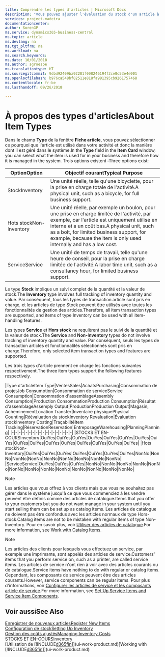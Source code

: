 ```yaml
---
title: Comprendre les types d'articles | Microsoft Docs
description: "Vous pouvez ajuster l'évaluation du stock d'un article à l'aide des méthodes FIFO ou d'évaluation stock moyen, par exemple, lorsque les coûts article sont modifiés pour des motifs autres que les transactions."
services: project-madeira
documentationcenter: 
author: SorenGP
ms.service: dynamics365-business-central
ms.topic: article
ms.devlang: na
ms.tgt_pltfrm: na
ms.workload: na
ms.search.keywords: 
ms.date: 10/01/2018
ms.author: sgroespe
ms.translationtype: HT
ms.sourcegitcommit: 9dbd92409ba02281f008246194f3ce0c53e4e001
ms.openlocfilehash: b976ca548bf02511e818fa981395cb9261757468
ms.contentlocale: fr-be
ms.lasthandoff: 09/28/2018

---
```

# <a name="about-item-types"></a><span data-ttu-id="aa2a9-103">À propos des types d'articles</span><span class="sxs-lookup"><span data-stu-id="aa2a9-103">About Item Types</span></span>
<span data-ttu-id="aa2a9-104">Dans le champ **Type** de la fenêtre **Fiche article**, vous pouvez sélectionner ce pourquoi que l'article est utilisé dans votre activité et donc la manière dont il est géré dans le système.</span><span class="sxs-lookup"><span data-stu-id="aa2a9-104">In the **Type** field in the **Item Card** window, you can select what the item is used for in your business and therefore how it is managed in the system.</span></span> <span data-ttu-id="aa2a9-105">Trois options existent :</span><span class="sxs-lookup"><span data-stu-id="aa2a9-105">Three options exist:</span></span>

|<span data-ttu-id="aa2a9-106">Option</span><span class="sxs-lookup"><span data-stu-id="aa2a9-106">Option</span></span>|<span data-ttu-id="aa2a9-107">Objectif courant</span><span class="sxs-lookup"><span data-stu-id="aa2a9-107">Typical Purpose</span></span>|
|------|-----------|
|<span data-ttu-id="aa2a9-108">Stock</span><span class="sxs-lookup"><span data-stu-id="aa2a9-108">Inventory</span></span>|<span data-ttu-id="aa2a9-109">Une unité réelle, telle qu'une bicyclette, pour la prise en charge totale de l'activité.</span><span class="sxs-lookup"><span data-stu-id="aa2a9-109">A physical unit, such as a bicycle, for full business support.</span></span>|
|<span data-ttu-id="aa2a9-110">Hots stock</span><span class="sxs-lookup"><span data-stu-id="aa2a9-110">Non-Inventory</span></span>|<span data-ttu-id="aa2a9-111">Une unité réelle, par exemple un boulon, pour une prise en charge limitée de l'activité, par exemple, car l'article est uniquement utilisé en interne et a un coût bas.</span><span class="sxs-lookup"><span data-stu-id="aa2a9-111">A physical unit, such as a bolt, for limited business support, for example, because the item is only used internally and has a low cost.</span></span>|
|<span data-ttu-id="aa2a9-112">Service</span><span class="sxs-lookup"><span data-stu-id="aa2a9-112">Service</span></span>|<span data-ttu-id="aa2a9-113">Une unité de temps de travail, telle qu'une heure de conseil, pour la prise en charge limitée de l'activité.</span><span class="sxs-lookup"><span data-stu-id="aa2a9-113">A labor time unit, such as a consultancy hour, for limited business support.</span></span>|

<span data-ttu-id="aa2a9-114">Le type **Stock** implique un suivi complet de la quantité et la valeur de stock.</span><span class="sxs-lookup"><span data-stu-id="aa2a9-114">The **Inventory** type involves full tracking of inventory quantity and value.</span></span> <span data-ttu-id="aa2a9-115">Par conséquent, tous les types de transaction article sont pris en charge, et les articles de type Stock peuvent être utilisés avec toutes les fonctionnalités de gestion des articles.</span><span class="sxs-lookup"><span data-stu-id="aa2a9-115">Therefore, all item transaction types are supported, and items of type Inventory can be used with all item-handling features.</span></span>

<span data-ttu-id="aa2a9-116">Les types **Service** et **Hors stock** ne requièrent pas le suivi de la quantité et la valeur de stock.</span><span class="sxs-lookup"><span data-stu-id="aa2a9-116">The **Service** and **Non-Inventory** types do not involve tracking of inventory quantity and value.</span></span> <span data-ttu-id="aa2a9-117">Par conséquent, seuls les types de transaction articles et fonctionnalités sélectionnés sont pris en charge.</span><span class="sxs-lookup"><span data-stu-id="aa2a9-117">Therefore, only selected item transaction types and features are supported.</span></span>

<span data-ttu-id="aa2a9-118">Les trois types d'article prennent en charge les fonctions suivantes respectivement.</span><span class="sxs-lookup"><span data-stu-id="aa2a9-118">The three item types support the following features respectively.</span></span>

|<span data-ttu-id="aa2a9-119">Type d'article</span><span class="sxs-lookup"><span data-stu-id="aa2a9-119">Item Type</span></span>|<span data-ttu-id="aa2a9-120">Ventes</span><span class="sxs-lookup"><span data-stu-id="aa2a9-120">Sales</span></span>|<span data-ttu-id="aa2a9-121">Achats</span><span class="sxs-lookup"><span data-stu-id="aa2a9-121">Purchasing</span></span>|<span data-ttu-id="aa2a9-122">Consommation de projet</span><span class="sxs-lookup"><span data-stu-id="aa2a9-122">Job Consumption</span></span>|<span data-ttu-id="aa2a9-123">Consommation de service</span><span class="sxs-lookup"><span data-stu-id="aa2a9-123">Service Consumption</span></span>|<span data-ttu-id="aa2a9-124">Consommation d'assemblage</span><span class="sxs-lookup"><span data-stu-id="aa2a9-124">Assembly Consumption</span></span>|<span data-ttu-id="aa2a9-125">Production Consommation</span><span class="sxs-lookup"><span data-stu-id="aa2a9-125">Production Consumption</span></span>|<span data-ttu-id="aa2a9-126">Résultat d'assemblage</span><span class="sxs-lookup"><span data-stu-id="aa2a9-126">Assemply Output</span></span>|<span data-ttu-id="aa2a9-127">Production</span><span class="sxs-lookup"><span data-stu-id="aa2a9-127">Production Output</span></span>|<span data-ttu-id="aa2a9-128">Magasin, Acheminement</span><span class="sxs-lookup"><span data-stu-id="aa2a9-128">Location Transfer</span></span>|<span data-ttu-id="aa2a9-129">Inventaire physique</span><span class="sxs-lookup"><span data-stu-id="aa2a9-129">Physical Counting</span></span>|<span data-ttu-id="aa2a9-130">Réévaluation du stock</span><span class="sxs-lookup"><span data-stu-id="aa2a9-130">Inventory Revaluation</span></span>|<span data-ttu-id="aa2a9-131">Évaluation stock</span><span class="sxs-lookup"><span data-stu-id="aa2a9-131">Inventory Costing</span></span>|<span data-ttu-id="aa2a9-132">Traçabilité</span><span class="sxs-lookup"><span data-stu-id="aa2a9-132">Item Tracking</span></span>|<span data-ttu-id="aa2a9-133">Réservation</span><span class="sxs-lookup"><span data-stu-id="aa2a9-133">Reservation</span></span>|<span data-ttu-id="aa2a9-134">Entreposage</span><span class="sxs-lookup"><span data-stu-id="aa2a9-134">Warehousing</span></span>|<span data-ttu-id="aa2a9-135">Planning</span><span class="sxs-lookup"><span data-stu-id="aa2a9-135">Planning</span></span>|
|-|-|-|-|-|-|-|-|-|-|-|-|-|-|-|-|-|-|
|<span data-ttu-id="aa2a9-136">STOCKS ET EN-COURS</span><span class="sxs-lookup"><span data-stu-id="aa2a9-136">Inventory</span></span>|<span data-ttu-id="aa2a9-137">Oui</span><span class="sxs-lookup"><span data-stu-id="aa2a9-137">Yes</span></span>|<span data-ttu-id="aa2a9-138">Oui</span><span class="sxs-lookup"><span data-stu-id="aa2a9-138">Yes</span></span>|<span data-ttu-id="aa2a9-139">Oui</span><span class="sxs-lookup"><span data-stu-id="aa2a9-139">Yes</span></span>|<span data-ttu-id="aa2a9-140">Oui</span><span class="sxs-lookup"><span data-stu-id="aa2a9-140">Yes</span></span>|<span data-ttu-id="aa2a9-141">Oui</span><span class="sxs-lookup"><span data-stu-id="aa2a9-141">Yes</span></span>|<span data-ttu-id="aa2a9-142">Oui</span><span class="sxs-lookup"><span data-stu-id="aa2a9-142">Yes</span></span>|<span data-ttu-id="aa2a9-143">Oui</span><span class="sxs-lookup"><span data-stu-id="aa2a9-143">Yes</span></span>|<span data-ttu-id="aa2a9-144">Oui</span><span class="sxs-lookup"><span data-stu-id="aa2a9-144">Yes</span></span>|<span data-ttu-id="aa2a9-145">Oui</span><span class="sxs-lookup"><span data-stu-id="aa2a9-145">Yes</span></span>|<span data-ttu-id="aa2a9-146">Oui</span><span class="sxs-lookup"><span data-stu-id="aa2a9-146">Yes</span></span>|<span data-ttu-id="aa2a9-147">Oui</span><span class="sxs-lookup"><span data-stu-id="aa2a9-147">Yes</span></span>|<span data-ttu-id="aa2a9-148">Oui</span><span class="sxs-lookup"><span data-stu-id="aa2a9-148">Yes</span></span>|<span data-ttu-id="aa2a9-149">Oui</span><span class="sxs-lookup"><span data-stu-id="aa2a9-149">Yes</span></span>|<span data-ttu-id="aa2a9-150">Oui</span><span class="sxs-lookup"><span data-stu-id="aa2a9-150">Yes</span></span>|<span data-ttu-id="aa2a9-151">Oui</span><span class="sxs-lookup"><span data-stu-id="aa2a9-151">Yes</span></span>|<span data-ttu-id="aa2a9-152">Oui</span><span class="sxs-lookup"><span data-stu-id="aa2a9-152">Yes</span></span>|
|<span data-ttu-id="aa2a9-153">Hots stock</span><span class="sxs-lookup"><span data-stu-id="aa2a9-153">Non-Inventory</span></span>|<span data-ttu-id="aa2a9-154">Oui</span><span class="sxs-lookup"><span data-stu-id="aa2a9-154">Yes</span></span>|<span data-ttu-id="aa2a9-155">Oui</span><span class="sxs-lookup"><span data-stu-id="aa2a9-155">Yes</span></span>|<span data-ttu-id="aa2a9-156">Oui</span><span class="sxs-lookup"><span data-stu-id="aa2a9-156">Yes</span></span>|<span data-ttu-id="aa2a9-157">Oui</span><span class="sxs-lookup"><span data-stu-id="aa2a9-157">Yes</span></span>|<span data-ttu-id="aa2a9-158">Oui</span><span class="sxs-lookup"><span data-stu-id="aa2a9-158">Yes</span></span>|<span data-ttu-id="aa2a9-159">Oui</span><span class="sxs-lookup"><span data-stu-id="aa2a9-159">Yes</span></span>|<span data-ttu-id="aa2a9-160">Oui</span><span class="sxs-lookup"><span data-stu-id="aa2a9-160">Yes</span></span>|<span data-ttu-id="aa2a9-161">Non</span><span class="sxs-lookup"><span data-stu-id="aa2a9-161">No</span></span>|<span data-ttu-id="aa2a9-162">Non</span><span class="sxs-lookup"><span data-stu-id="aa2a9-162">No</span></span>|<span data-ttu-id="aa2a9-163">Non</span><span class="sxs-lookup"><span data-stu-id="aa2a9-163">No</span></span>|<span data-ttu-id="aa2a9-164">Non</span><span class="sxs-lookup"><span data-stu-id="aa2a9-164">No</span></span>|<span data-ttu-id="aa2a9-165">Non</span><span class="sxs-lookup"><span data-stu-id="aa2a9-165">No</span></span>|<span data-ttu-id="aa2a9-166">Non</span><span class="sxs-lookup"><span data-stu-id="aa2a9-166">No</span></span>|<span data-ttu-id="aa2a9-167">Non</span><span class="sxs-lookup"><span data-stu-id="aa2a9-167">No</span></span>|<span data-ttu-id="aa2a9-168">Non</span><span class="sxs-lookup"><span data-stu-id="aa2a9-168">No</span></span>|<span data-ttu-id="aa2a9-169">Non</span><span class="sxs-lookup"><span data-stu-id="aa2a9-169">No</span></span>|
|<span data-ttu-id="aa2a9-170">Service</span><span class="sxs-lookup"><span data-stu-id="aa2a9-170">Service</span></span>|<span data-ttu-id="aa2a9-171">Oui</span><span class="sxs-lookup"><span data-stu-id="aa2a9-171">Yes</span></span>|<span data-ttu-id="aa2a9-172">Oui</span><span class="sxs-lookup"><span data-stu-id="aa2a9-172">Yes</span></span>|<span data-ttu-id="aa2a9-173">Oui</span><span class="sxs-lookup"><span data-stu-id="aa2a9-173">Yes</span></span>|<span data-ttu-id="aa2a9-174">Non</span><span class="sxs-lookup"><span data-stu-id="aa2a9-174">No</span></span>|<span data-ttu-id="aa2a9-175">Non</span><span class="sxs-lookup"><span data-stu-id="aa2a9-175">No</span></span>|<span data-ttu-id="aa2a9-176">Non</span><span class="sxs-lookup"><span data-stu-id="aa2a9-176">No</span></span>|<span data-ttu-id="aa2a9-177">Non</span><span class="sxs-lookup"><span data-stu-id="aa2a9-177">No</span></span>|<span data-ttu-id="aa2a9-178">Non</span><span class="sxs-lookup"><span data-stu-id="aa2a9-178">No</span></span>|<span data-ttu-id="aa2a9-179">Non</span><span class="sxs-lookup"><span data-stu-id="aa2a9-179">No</span></span>|<span data-ttu-id="aa2a9-180">Non</span><span class="sxs-lookup"><span data-stu-id="aa2a9-180">No</span></span>|<span data-ttu-id="aa2a9-181">Non</span><span class="sxs-lookup"><span data-stu-id="aa2a9-181">No</span></span>|<span data-ttu-id="aa2a9-182">Non</span><span class="sxs-lookup"><span data-stu-id="aa2a9-182">No</span></span>|<span data-ttu-id="aa2a9-183">Non</span><span class="sxs-lookup"><span data-stu-id="aa2a9-183">No</span></span>|<span data-ttu-id="aa2a9-184">Non</span><span class="sxs-lookup"><span data-stu-id="aa2a9-184">No</span></span>|<span data-ttu-id="aa2a9-185">Non</span><span class="sxs-lookup"><span data-stu-id="aa2a9-185">No</span></span>|<span data-ttu-id="aa2a9-186">Non</span><span class="sxs-lookup"><span data-stu-id="aa2a9-186">No</span></span>|

> [!NOTE]
> <span data-ttu-id="aa2a9-187">Les articles que vous offrez à vos clients mais que vous ne souhaitez pas gérer dans le système jusqu'à ce que vous commenciez à les vendre peuvent être définis comme des articles de catalogue.</span><span class="sxs-lookup"><span data-stu-id="aa2a9-187">Items that you offer to your customers but you do not want manage in your system until you start selling them can be set up as catalog items.</span></span> <span data-ttu-id="aa2a9-188">Les articles de catalogue ne doivent pas être confondus avec les articles normaux de type Hors-stock.</span><span class="sxs-lookup"><span data-stu-id="aa2a9-188">Catalog items are not to be mistaken with regular items of type Non-Inventory.</span></span> <span data-ttu-id="aa2a9-189">Pour en savoir plus, voir [Utiliser des articles de catalogue](inventory-how-work-nonstock-items.md).</span><span class="sxs-lookup"><span data-stu-id="aa2a9-189">For more information, see [Work with Catalog Items](inventory-how-work-nonstock-items.md).</span></span>

> [!NOTE]
> <span data-ttu-id="aa2a9-190">Les articles des clients pour lesquels vous effectuez un service, par exemple une imprimante, sont appelés des articles de service.</span><span class="sxs-lookup"><span data-stu-id="aa2a9-190">Customers' items that you perform service on, such as a printer, are called service items.</span></span> <span data-ttu-id="aa2a9-191">Les articles de service n'ont rien à voir avec des articles courants ou de catalogue.</span><span class="sxs-lookup"><span data-stu-id="aa2a9-191">Service items have nothing to do with regular or catalog items.</span></span> <span data-ttu-id="aa2a9-192">Cependant, les composants de service peuvent être des articles courants.</span><span class="sxs-lookup"><span data-stu-id="aa2a9-192">However, service components can be regular items.</span></span> <span data-ttu-id="aa2a9-193">Pour plus d'informations, voir [Configurer les articles de service et les composants article de service](service-how-setup-service-items.md).</span><span class="sxs-lookup"><span data-stu-id="aa2a9-193">For more information, see [Set Up Service Items and Service Item Components](service-how-setup-service-items.md).</span></span>

## <a name="see-also"></a><span data-ttu-id="aa2a9-194">Voir aussi</span><span class="sxs-lookup"><span data-stu-id="aa2a9-194">See Also</span></span>
[<span data-ttu-id="aa2a9-195">Enregistrer de nouveaux articles</span><span class="sxs-lookup"><span data-stu-id="aa2a9-195">Register New Items</span></span>](inventory-how-register-new-items.md)  
[<span data-ttu-id="aa2a9-196">Configuration de stock</span><span class="sxs-lookup"><span data-stu-id="aa2a9-196">Setting Up Inventory</span></span>](inventory-setup-inventory.md)  
[<span data-ttu-id="aa2a9-197">Gestion des coûts ajustés</span><span class="sxs-lookup"><span data-stu-id="aa2a9-197">Managing Inventory Costs</span></span>](finance-manage-inventory-costs.md)  
[<span data-ttu-id="aa2a9-198">STOCKS ET EN-COURS</span><span class="sxs-lookup"><span data-stu-id="aa2a9-198">Inventory</span></span>](inventory-manage-inventory.md)  
<span data-ttu-id="aa2a9-199">[Utilisation de [!INCLUDE[d365fin](includes/d365fin_md.md)]](ui-work-product.md)</span><span class="sxs-lookup"><span data-stu-id="aa2a9-199">[Working with [!INCLUDE[d365fin](includes/d365fin_md.md)]](ui-work-product.md)</span></span>

